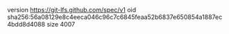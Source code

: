 version https://git-lfs.github.com/spec/v1
oid sha256:56a08129e8c4eeca046c96c7c6845feaa52b6837e650854a1887ec4bdd8d4088
size 4007
